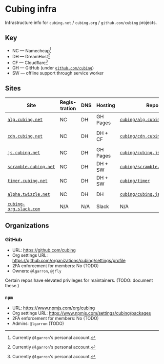 # Cubing infra

Infrastructure info for `cubing.net` / `cubing.org` / `github.com/cubing` projects.

## Key

- NC — Namecheap[^1]
- DH — DreamHost[^1]
- CF — Cloudflare[^1]
- GH — GitHub (under [`github.com/cubing`](https://github.com/cubing))
- SW — offline support through service worker

[^1]: Currently `@lgarron`'s personal account.
## Sites

| Site                                                    | Regis-tration | DNS | Hosting   | Repo                                                                          | Deployment                                                                                                                                                                                                                                                |
| ------------------------------------------------------- | ------------- | --- | -------- | ----------------------------------------------------------------------------- | --------------------------------------------------------------------------------------------------------------------------------------------------------------------------------------------------------------------------------------------------------- |
| [`alg.cubing.net`](https://alg.cubing.net/)             | NC            | DH  | GH Pages | [`cubing/alg.cubing.net`](https://github.com/cubing/alg.cubing.net)           | In-tree [`docs` folder](https://github.com/cubing/alg.cubing.net/tree/main/docs)                                                                                                                                                                          |
| [`cdn.cubing.net`](https://cdn.cubing.net/)             | NC            | DH  | DH + CF  | [`cubing/cdn.cubing.net`](https://github.com/cubing/cdn.cubing.net)           | [`rsync`](https://github.com/cubing/cdn.cubing.net/blob/7eae4585d9afd9a1d0a6aa559b2c8f5d137d9dd9/Makefile#L57-L67) (`cubing_deploy@`) + [CF API](https://github.com/cubing/cdn.cubing.net/blob/7eae4585d9afd9a1d0a6aa559b2c8f5d137d9dd9/Makefile#L83-L87) |
| [`js.cubing.net`](https://js.cubing.net/)               | NC            | DH  | GH Pages | [`cubing/cubing.js`](https://github.com/cubing/cubing.js)                     | [GH Actions](https://github.com/cubing/cubing.js/blob/main/.github/workflows/pages.yml)                                                                                                                                                                   |
| [`scramble.cubing.net`](https://scramble.cubing.net/)   | NC            | DH  | DH + SW  | [`cubing/scramble.cubing.net`](https://github.com/cubing/scramble.cubing.net) | [`rsync`](https://github.com/cubing/scramble.cubing.net/blob/e7d2d36c885b8f938fd4eff4ac3911cf523bb26c/Makefile#L19-L30) (`lgarron@`)                                                                                                                      |
| [`timer.cubing.net`](https://timer.cubing.net/)         | NC            | DH  | DH + SW  | [`cubing/timer`](https://github.com/cubing/timer)                             | [`rsync`](https://github.com/cubing/timer/blob/5489b82b017a2c2e82211875af2004bfcb7c4a34/Makefile#L17-L27) (`lgarron@`)                                                                                                                                    |
| [`alpha.twizzle.net`](https://alpha.twizzle.net/)       | NC            | DH  | DH       | [`cubing/cubing.js`](https://github.com/cubing/cubing.js)                     | [`rsync`](https://github.com/lgarron/backup-cubing.js/blob/75a59447c085dbe4275ee0c8ebfb21852a5adb40/script/deploy/twizzle.js) (`cubing_deploy@`)                                                                                                          |
| [`cubing-org.slack.com`](https://cubing-org.slack.com/) | N/A           | N/A | Slack    | N/A                                                                           | N/A                                                                                                                                                                                                                                                       |

## Organizations

### GitHub

- URL: https://github.com/cubing
- Org settings URL: https://github.com/organizations/cubing/settings/profile
- 2FA enforcement for members: No (TODO)
- Owners: `@lgarron`, `@jfly`

Certain repos have elevated privileges for maintainers. (TODO: document these.)

### `npm`

- URL: https://www.npmjs.com/org/cubing
- Org settings URL: https://www.npmjs.com/settings/cubing/packages
- 2FA enforcement for members: No (TODO)
- Admins: `@lgarron` (TODO)
